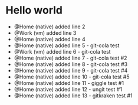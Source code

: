 # Hello world
- @Home (native) added line 2
- @Work (vm) added line 3
- @Home (native) added line 4
- @Home (native) added line 5 - git-cola test
- @Work (vm) added line 6 - git-cola test
- @Home (native) added line 7 - git-cola test #2
- @Home (native) added line 8 - git-cola test #3
- @Home (native) added line 9 - git-cola test #4
- @Home (native) added line 10 - git-cola test #5
- @Home (native) added line 11 - giggle test #1
- @Home (native) added line 12 - ungit test #1
- @Home (native) added line 13 - gitkraken test #1
